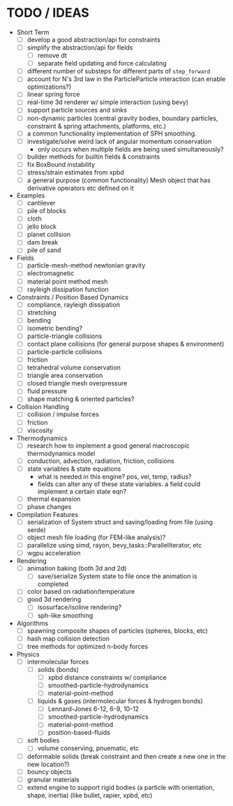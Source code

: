 # TODO / IDEAS

- Short Term
  - [ ] develop a good abstraction/api for constraints
  - [ ] simplify the abstraction/api for fields
    - [ ] remove dt
    - [ ] separate field updating and force calculating
  - [ ] different number of substeps for different parts of `step_forward`
  - [ ] account for N's 3rd law in the ParticleParticle interaction (can enable optimizations?)
  - [ ] linear spring force
  - [ ] real-time 3d renderer w/ simple interaction (using bevy)
  - [ ] support particle sources and sinks
  - [ ] non-dynamic particles (central gravity bodies, boundary particles, constraint & spring attachments, platforms, etc.)
  - [ ] a common functionality implementation of SPH smoothing.
  - [ ] investigate/solve weird lack of angular momentum conservation
    - only occurs when multiple fields are being used simultaneously?
  - [ ] builder methods for builtin fields & constraints
  - [ ] fix BoxBound instability
  - [ ] stress/strain estimates from xpbd
  - [ ] a general purpose (common functionality) Mesh object that has derivative operators etc defined on it

- Examples
  - [ ] cantilever
  - [ ] pile of blocks
  - [ ] cloth
  - [ ] jello block
  - [ ] planet collision
  - [ ] dam break
  - [ ] pile of sand

- Fields
  - [ ] particle-mesh-method newtonian gravity
  - [ ] electromagnetic
  - [ ] material point method mesh
  - [ ] rayleigh dissipation function

- Constraints / Position Based Dynamics
  - [ ] compliance, rayleigh dissipation
  - [ ] stretching
  - [ ] bending
  - [ ] isometric bending?
  - [ ] particle-triangle collisions
  - [ ] contact plane collisions (for general purpose shapes & environment)
  - [ ] particle-particle collisions
  - [ ] friction
  - [ ] tetrahedral volume conservation
  - [ ] triangle area conservation
  - [ ] closed triangle mesh overpressure
  - [ ] fluid pressure
  - [ ] shape matching & oriented particles?

- Collision Handling
  - [ ] collision / impulse forces
  - [ ] friction
  - [ ] viscosity

- Thermodynamics
  - [ ] research how to implement a good general macroscopic thermodynamics model
  - [ ] conduction, advection, radiation, friction, collisions
  - [ ] state variables & state equations
    - what is needed in this engine? pos, vel, temp, radius?
    - fields can alter any of these state variables. a field could implement a certain state eqn?
  - [ ] thermal expansion
  - [ ] phase changes

- Compilation Features
  - [ ] serialization of System struct and saving/loading from file (using serde)
  - [ ] object mesh file loading (for FEM-like analysis)?
  - [ ] parallelize using simd, rayon, bevy_tasks::ParallelIterator, etc
  - [ ] wgpu acceleration

- Rendering
  - [ ] animation baking (both 3d and 2d)
    - [ ] save/serialize System state to file once the animation is completed
  - [ ] color based on radiation/temperature
  - [ ] good 3d rendering
    - [ ] isosurface/isoline rendering?
    - [ ] sph-like smoothing

- Algorithms
  - [ ] spawning composite shapes of particles (spheres, blocks, etc)
  - [ ] hash map collision detection
  - [ ] tree methods for optimized n-body forces

- Physics
  - [ ] intermolecular forces
    - [ ] solids (bonds)
      - [ ] xpbd distance constraints w/ compliance
      - [ ] smoothed-particle-hydrodynamics
      - [ ] material-point-method
    - [ ] liquids & gases (intermolecular forces & hydrogen bonds)
      - [ ] Lennard-Jones 6-12, 6-9, 10-12
      - [ ] smoothed-particle-hydrodynamics
      - [ ] material-point-method
      - [ ] position-based-fluids
  - [ ] soft bodies
    - [ ] volume conserving, pnuematic, etc
  - [ ] deformable solids (break constraint and then create a new one in the new location?)
  - [ ] bouncy objects
  - [ ] granular materials
  - [ ] extend engine to support rigid bodies (a particle with orientation, shape, inertia) (like bullet, rapier, xpbd, etc)
